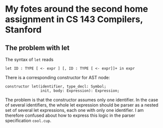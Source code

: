 # My fotes around the second home assignment in CS 143 Compilers, Stanford

## The problem with let

The syntax of `let` reads

```
let ID : TYPE [ <- expr ] [, ID : TYPE [ <- expr]]+ in expr
```

There is a corresponding constructor for AST node:

```
constructor let(identifier, type_decl: Symbol;
                init, body: Expression): Expression;
```

The problem is that the constructor assumes only one identifier. In
the case of several identifiers, the whole let expression should be
parser as a nested set of several let expressions, each one with only
one identifier. I am therefore confused about how to express this
logic in the parser specification `cool.cup`.
